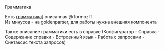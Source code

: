 
Грамматика

Есть [грамматика](https://devtool1c.ucoz.ru/load/prochie/grammatika_jazyka_zaprosov_1s_8_2_goldparser/2-1-0-4)] описанная @TormozIT  
Из минусов - на goldenparser, для работы нужна внешняя компонента


Также описание грамматики есть в справке (Конфигуратор - Справка - Содержание справки - Встроенный язык - Работа с запросами - Синтаксис текста запросов)

